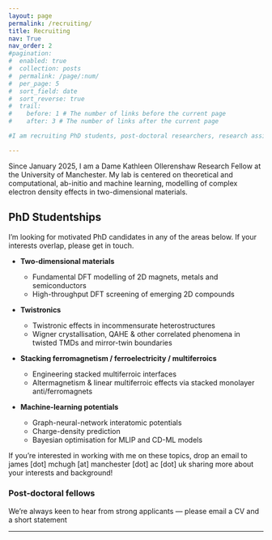 ```yaml
---
layout: page
permalink: /recruiting/
title: Recruiting
nav: True
nav_order: 2
#pagination:
#  enabled: true
#  collection: posts
#  permalink: /page/:num/
#  per_page: 5
#  sort_field: date
#  sort_reverse: true
#  trail:
#    before: 1 # The number of links before the current page
#    after: 3 # The number of links after the current page

#I am recruiting PhD students, post-doctoral researchers, research assistants, and visiting students 

---
```

Since January 2025, I am a Dame Kathleen Ollerenshaw Research Fellow at the University of Manchester. My lab is centered on theoretical and computational, ab-initio and machine learning, modelling of complex electron density effects in two-dimensional materials.

## PhD Studentships
I’m looking for motivated PhD candidates in any of the areas below. If your interests overlap, please get in touch.

- **Two-dimensional materials**
  - Fundamental DFT modelling of 2D magnets, metals and semiconductors  
  - High-throughput DFT screening of emerging 2D compounds
  
- **Twistronics**
  - Twistronic effects in incommensurate heterostructures
  - Wigner crystallisation, QAHE & other correlated phenomena in twisted TMDs and mirror-twin boundaries
  
- **Stacking ferromagnetism / ferroelectricity / multiferroics**
  - Engineering stacked multiferroic interfaces  
  - Altermagnetism & linear multiferroic effects via stacked monolayer anti/ferromagnets
  
- **Machine-learning potentials**
  - Graph-neural-network interatomic potentials  
  - Charge-density prediction  
  - Bayesian optimisation for MLIP and CD-ML models

If you’re interested in working with me on these topics, drop an email to james [dot] mchugh [at] manchester [dot] ac [dot] uk sharing more about your interests and background!


### Post-doctoral fellows
We’re always keen to hear from strong applicants — please email a CV and a short statement

---



